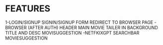 
# FEATURES
   1-LOGIN/SIGNUP
     SIGNIN/SIGNUP FORM
     REDIRECT TO BROWSER PAGE
  -BROWSER
      (AFTER AUTH)
       HEADER
       MAIN MOVIE
           TAILER IN BACKGROUND
           TITLE AND DESC
           MOVISUGGESTION
    -NETFKIXGPT
            SEARCHBAR
            MOVIESUGGESTION          

 







